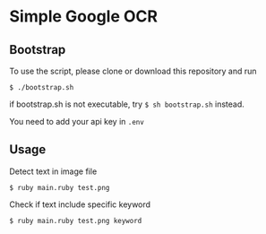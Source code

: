# Simple Google OCR

## Bootstrap

To use the script, please clone or download this repository and run

```shell
$ ./bootstrap.sh
```

if bootstrap.sh is not executable, try `$ sh bootstrap.sh` instead.

You need to add your api key in `.env`

## Usage

Detect text in image file

```
$ ruby main.ruby test.png
```

Check if text include specific keyword

```
$ ruby main.ruby test.png keyword
```
